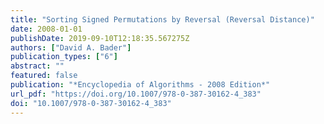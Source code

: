```yaml
---
title: "Sorting Signed Permutations by Reversal (Reversal Distance)"
date: 2008-01-01
publishDate: 2019-09-10T12:18:35.567275Z
authors: ["David A. Bader"]
publication_types: ["6"]
abstract: ""
featured: false
publication: "*Encyclopedia of Algorithms - 2008 Edition*"
url_pdf: "https://doi.org/10.1007/978-0-387-30162-4_383"
doi: "10.1007/978-0-387-30162-4_383"
---
```


